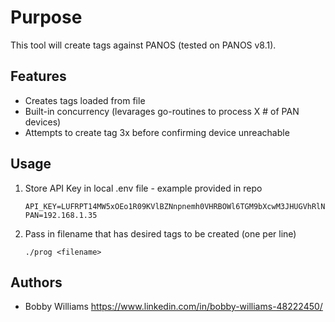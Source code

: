 # Purpose
This tool will create tags against PANOS (tested on PANOS v8.1).

## Features
- Creates tags loaded from file
- Built-in concurrency (levarages go-routines to process X # of PAN devices)
- Attempts to create tag 3x before confirming device unreachable

## Usage
1. Store API Key in local .env file - example provided in repo
   ```
   API_KEY=LUFRPT14MW5xOEo1R09KVlBZNnpnemh0VHRBOWl6TGM9bXcwM3JHUGVhRlNiY0dCR0srNERUQT09
   PAN=192.168.1.35
   ```
2. Pass in filename that has desired tags to be created (one per line)
   
   `./prog <filename>`

## Authors 
- Bobby Williams <https://www.linkedin.com/in/bobby-williams-48222450/>